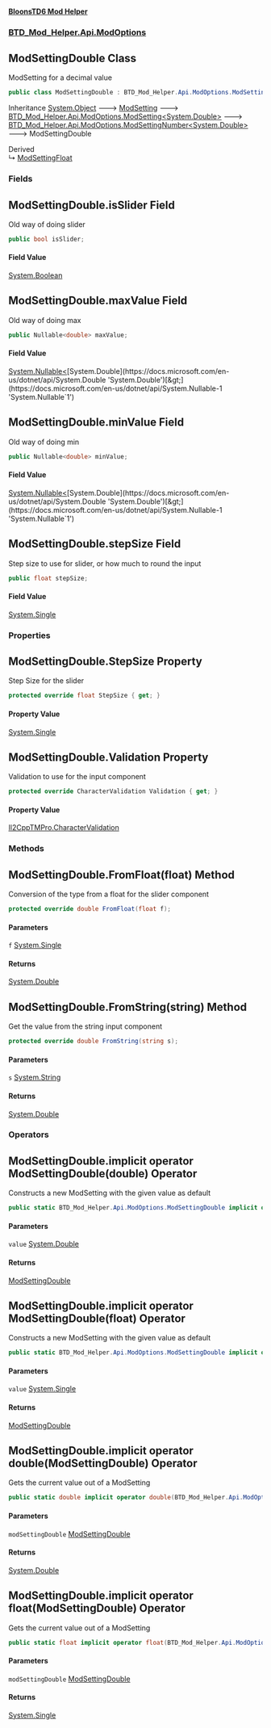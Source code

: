 #### [BloonsTD6 Mod Helper](README.md 'README')
### [BTD_Mod_Helper.Api.ModOptions](README.md#BTD_Mod_Helper.Api.ModOptions 'BTD_Mod_Helper.Api.ModOptions')

## ModSettingDouble Class

ModSetting for a decimal value

```csharp
public class ModSettingDouble : BTD_Mod_Helper.Api.ModOptions.ModSettingNumber<double>
```

Inheritance [System.Object](https://docs.microsoft.com/en-us/dotnet/api/System.Object 'System.Object') &#129106; [ModSetting](BTD_Mod_Helper.Api.ModOptions.ModSetting.md 'BTD_Mod_Helper.Api.ModOptions.ModSetting') &#129106; [BTD_Mod_Helper.Api.ModOptions.ModSetting&lt;](BTD_Mod_Helper.Api.ModOptions.ModSetting_T_.md 'BTD_Mod_Helper.Api.ModOptions.ModSetting<T>')[System.Double](https://docs.microsoft.com/en-us/dotnet/api/System.Double 'System.Double')[&gt;](BTD_Mod_Helper.Api.ModOptions.ModSetting_T_.md 'BTD_Mod_Helper.Api.ModOptions.ModSetting<T>') &#129106; [BTD_Mod_Helper.Api.ModOptions.ModSettingNumber&lt;](BTD_Mod_Helper.Api.ModOptions.ModSettingNumber_T_.md 'BTD_Mod_Helper.Api.ModOptions.ModSettingNumber<T>')[System.Double](https://docs.microsoft.com/en-us/dotnet/api/System.Double 'System.Double')[&gt;](BTD_Mod_Helper.Api.ModOptions.ModSettingNumber_T_.md 'BTD_Mod_Helper.Api.ModOptions.ModSettingNumber<T>') &#129106; ModSettingDouble

Derived  
&#8627; [ModSettingFloat](BTD_Mod_Helper.Api.ModOptions.ModSettingFloat.md 'BTD_Mod_Helper.Api.ModOptions.ModSettingFloat')
### Fields

<a name='BTD_Mod_Helper.Api.ModOptions.ModSettingDouble.isSlider'></a>

## ModSettingDouble.isSlider Field

Old way of doing slider

```csharp
public bool isSlider;
```

#### Field Value
[System.Boolean](https://docs.microsoft.com/en-us/dotnet/api/System.Boolean 'System.Boolean')

<a name='BTD_Mod_Helper.Api.ModOptions.ModSettingDouble.maxValue'></a>

## ModSettingDouble.maxValue Field

Old way of doing max

```csharp
public Nullable<double> maxValue;
```

#### Field Value
[System.Nullable&lt;](https://docs.microsoft.com/en-us/dotnet/api/System.Nullable-1 'System.Nullable`1')[System.Double](https://docs.microsoft.com/en-us/dotnet/api/System.Double 'System.Double')[&gt;](https://docs.microsoft.com/en-us/dotnet/api/System.Nullable-1 'System.Nullable`1')

<a name='BTD_Mod_Helper.Api.ModOptions.ModSettingDouble.minValue'></a>

## ModSettingDouble.minValue Field

Old way of doing min

```csharp
public Nullable<double> minValue;
```

#### Field Value
[System.Nullable&lt;](https://docs.microsoft.com/en-us/dotnet/api/System.Nullable-1 'System.Nullable`1')[System.Double](https://docs.microsoft.com/en-us/dotnet/api/System.Double 'System.Double')[&gt;](https://docs.microsoft.com/en-us/dotnet/api/System.Nullable-1 'System.Nullable`1')

<a name='BTD_Mod_Helper.Api.ModOptions.ModSettingDouble.stepSize'></a>

## ModSettingDouble.stepSize Field

Step size to use for slider, or how much to round the input

```csharp
public float stepSize;
```

#### Field Value
[System.Single](https://docs.microsoft.com/en-us/dotnet/api/System.Single 'System.Single')
### Properties

<a name='BTD_Mod_Helper.Api.ModOptions.ModSettingDouble.StepSize'></a>

## ModSettingDouble.StepSize Property

Step Size for the slider

```csharp
protected override float StepSize { get; }
```

#### Property Value
[System.Single](https://docs.microsoft.com/en-us/dotnet/api/System.Single 'System.Single')

<a name='BTD_Mod_Helper.Api.ModOptions.ModSettingDouble.Validation'></a>

## ModSettingDouble.Validation Property

Validation to use for the input component

```csharp
protected override CharacterValidation Validation { get; }
```

#### Property Value
[Il2CppTMPro.CharacterValidation](https://docs.microsoft.com/en-us/dotnet/api/Il2CppTMPro.CharacterValidation 'Il2CppTMPro.CharacterValidation')
### Methods

<a name='BTD_Mod_Helper.Api.ModOptions.ModSettingDouble.FromFloat(float)'></a>

## ModSettingDouble.FromFloat(float) Method

Conversion of the type from a float for the slider component

```csharp
protected override double FromFloat(float f);
```
#### Parameters

<a name='BTD_Mod_Helper.Api.ModOptions.ModSettingDouble.FromFloat(float).f'></a>

`f` [System.Single](https://docs.microsoft.com/en-us/dotnet/api/System.Single 'System.Single')

#### Returns
[System.Double](https://docs.microsoft.com/en-us/dotnet/api/System.Double 'System.Double')

<a name='BTD_Mod_Helper.Api.ModOptions.ModSettingDouble.FromString(string)'></a>

## ModSettingDouble.FromString(string) Method

Get the value from the string input component

```csharp
protected override double FromString(string s);
```
#### Parameters

<a name='BTD_Mod_Helper.Api.ModOptions.ModSettingDouble.FromString(string).s'></a>

`s` [System.String](https://docs.microsoft.com/en-us/dotnet/api/System.String 'System.String')

#### Returns
[System.Double](https://docs.microsoft.com/en-us/dotnet/api/System.Double 'System.Double')
### Operators

<a name='BTD_Mod_Helper.Api.ModOptions.ModSettingDouble.op_ImplicitBTD_Mod_Helper.Api.ModOptions.ModSettingDouble(double)'></a>

## ModSettingDouble.implicit operator ModSettingDouble(double) Operator

Constructs a new ModSetting with the given value as default

```csharp
public static BTD_Mod_Helper.Api.ModOptions.ModSettingDouble implicit operator ModSettingDouble(double value);
```
#### Parameters

<a name='BTD_Mod_Helper.Api.ModOptions.ModSettingDouble.op_ImplicitBTD_Mod_Helper.Api.ModOptions.ModSettingDouble(double).value'></a>

`value` [System.Double](https://docs.microsoft.com/en-us/dotnet/api/System.Double 'System.Double')

#### Returns
[ModSettingDouble](BTD_Mod_Helper.Api.ModOptions.ModSettingDouble.md 'BTD_Mod_Helper.Api.ModOptions.ModSettingDouble')

<a name='BTD_Mod_Helper.Api.ModOptions.ModSettingDouble.op_ImplicitBTD_Mod_Helper.Api.ModOptions.ModSettingDouble(float)'></a>

## ModSettingDouble.implicit operator ModSettingDouble(float) Operator

Constructs a new ModSetting with the given value as default

```csharp
public static BTD_Mod_Helper.Api.ModOptions.ModSettingDouble implicit operator ModSettingDouble(float value);
```
#### Parameters

<a name='BTD_Mod_Helper.Api.ModOptions.ModSettingDouble.op_ImplicitBTD_Mod_Helper.Api.ModOptions.ModSettingDouble(float).value'></a>

`value` [System.Single](https://docs.microsoft.com/en-us/dotnet/api/System.Single 'System.Single')

#### Returns
[ModSettingDouble](BTD_Mod_Helper.Api.ModOptions.ModSettingDouble.md 'BTD_Mod_Helper.Api.ModOptions.ModSettingDouble')

<a name='BTD_Mod_Helper.Api.ModOptions.ModSettingDouble.op_Implicitdouble(BTD_Mod_Helper.Api.ModOptions.ModSettingDouble)'></a>

## ModSettingDouble.implicit operator double(ModSettingDouble) Operator

Gets the current value out of a ModSetting

```csharp
public static double implicit operator double(BTD_Mod_Helper.Api.ModOptions.ModSettingDouble modSettingDouble);
```
#### Parameters

<a name='BTD_Mod_Helper.Api.ModOptions.ModSettingDouble.op_Implicitdouble(BTD_Mod_Helper.Api.ModOptions.ModSettingDouble).modSettingDouble'></a>

`modSettingDouble` [ModSettingDouble](BTD_Mod_Helper.Api.ModOptions.ModSettingDouble.md 'BTD_Mod_Helper.Api.ModOptions.ModSettingDouble')

#### Returns
[System.Double](https://docs.microsoft.com/en-us/dotnet/api/System.Double 'System.Double')

<a name='BTD_Mod_Helper.Api.ModOptions.ModSettingDouble.op_Implicitfloat(BTD_Mod_Helper.Api.ModOptions.ModSettingDouble)'></a>

## ModSettingDouble.implicit operator float(ModSettingDouble) Operator

Gets the current value out of a ModSetting

```csharp
public static float implicit operator float(BTD_Mod_Helper.Api.ModOptions.ModSettingDouble modSettingDouble);
```
#### Parameters

<a name='BTD_Mod_Helper.Api.ModOptions.ModSettingDouble.op_Implicitfloat(BTD_Mod_Helper.Api.ModOptions.ModSettingDouble).modSettingDouble'></a>

`modSettingDouble` [ModSettingDouble](BTD_Mod_Helper.Api.ModOptions.ModSettingDouble.md 'BTD_Mod_Helper.Api.ModOptions.ModSettingDouble')

#### Returns
[System.Single](https://docs.microsoft.com/en-us/dotnet/api/System.Single 'System.Single')